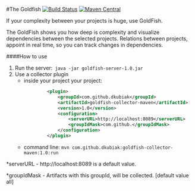 #The Goldfish
[![Build Status](https://travis-ci.org/dkubiak/goldfish.svg?branch=master)](https://travis-ci.org/dkubiak/goldfish)
[![Maven Central](https://maven-badges.herokuapp.com/maven-central/com.github.dkubiak/goldfish/badge.svg)](https://maven-badges.herokuapp.com/maven-central/com.github.dkubiak/goldfish)

If your complexity between your projects is huge, use GoldFish.

The GoldFish shows you how deep is complexity and visualize dependencies between the selected projects.
Relations between projects, appoint in real time, so you can track changes in dependencies.

####How to use
1. Run the server:``` java -jar goldfish-server-1.0.jar```
2. Use a collector plugin 
   * inside your project your project:
    ```xml
                <plugin>
                    <groupId>com.github.dkubiak</groupId>
                    <artifactId>goldfish-collector-maven</artifactId>
                    <version>1.0</version>
                    <configuration>
                        <serverURL>http://localhost:8089</serverURL>
                        <groupIdMask>com.github.</groupIdMask>
                    </configuration>
                </plugin>
    ```
   * command line: ```mvn com.github.dkubiak:goldfish-collector-maven:1.0:run ``` 

*serverURL - http://localhost:8089 is a default value.

*groupIdMask - Artifacts with this groupId, will be collected. [default value all] 
